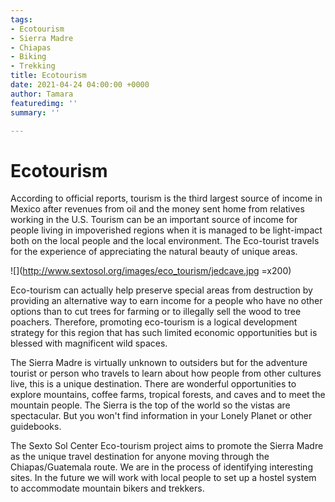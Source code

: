 ```yaml
---
tags:
- Ecotourism
- Sierra Madre
- Chiapas
- Biking
- Trekking
title: Ecotourism
date: 2021-04-24 04:00:00 +0000
author: Tamara
featuredimg: ''
summary: ''

---
```

# Ecotourism

According to official reports, tourism is the third largest source of income in Mexico after revenues from oil and the money sent home from relatives working in the U.S. Tourism can be an important source of income for people living in impoverished regions when it is managed to be light-impact both on the local people and the local environment. The Eco-tourist travels for the experience of appreciating the natural beauty of unique areas.

![](http://www.sextosol.org/images/eco_tourism/jedcave.jpg =x200)

Eco-tourism can actually help preserve special areas from destruction by providing an alternative way to earn income for a people who have no other options than to cut trees for farming or to illegally sell the wood to tree poachers. Therefore, promoting eco-tourism is a logical development strategy for this region that has such limited economic opportunities but is blessed with magnificent wild spaces.

The Sierra Madre is virtually unknown to outsiders but for the adventure tourist or person who travels to learn about how people from other cultures live, this is a unique destination. There are wonderful opportunities to explore mountains, coffee farms, tropical forests, and caves and to meet the mountain people. The Sierra is the top of the world so the vistas are spectacular. But you won't find information in your Lonely Planet or other guidebooks.

The Sexto Sol Center Eco-tourism project aims to promote the Sierra Madre as the unique travel destination for anyone moving through the Chiapas/Guatemala route. We are in the process of identifying interesting sites. In the future we will work with local people to set up a hostel system to accommodate mountain bikers and trekkers.